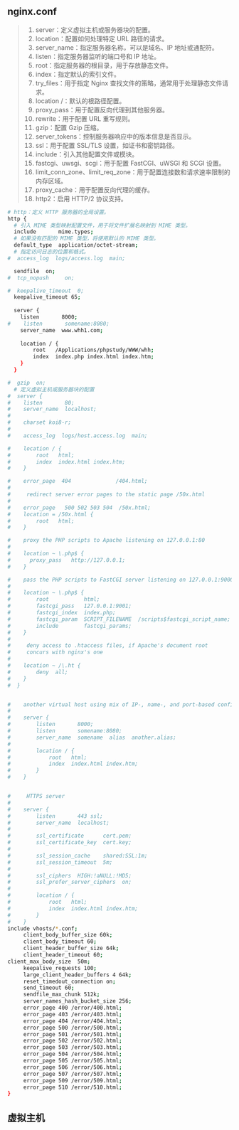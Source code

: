 


## nginx.conf
> 1. server：定义虚拟主机或服务器块的配置。 
> 2. location：配置如何处理特定 URL 路径的请求。 
> 3. server_name：指定服务器名称，可以是域名、IP 地址或通配符。 
> 4. listen：指定服务器监听的端口号和 IP 地址。 
> 5. root：指定服务器的根目录，用于存放静态文件。 
> 6. index：指定默认的索引文件。 
> 7. try_files：用于指定 Nginx 查找文件的策略，通常用于处理静态文件请求。 
> 8. location /：默认的根路径配置。 
> 9. proxy_pass：用于配置反向代理到其他服务器。 
> 10. rewrite：用于配置 URL 重写规则。 
> 11. gzip：配置 Gzip 压缩。 
> 12. server_tokens：控制服务器响应中的版本信息是否显示。 
> 13. ssl：用于配置 SSL/TLS 设置，如证书和密钥路径。 
> 14. include：引入其他配置文件或模块。 
> 15. fastcgi、uwsgi、scgi：用于配置 FastCGI、uWSGI 和 SCGI 设置。 
> 16. limit_conn_zone、limit_req_zone：用于配置连接数和请求速率限制的内存区域。 
> 17. proxy_cache：用于配置反向代理的缓存。 
> 18. http2：启用 HTTP/2 协议支持。
```bash
# http：定义 HTTP 服务器的全局设置。
http {
  # 引入 MIME 类型映射配置文件，用于将文件扩展名映射到 MIME 类型。
  include       mime.types;
  # 如果没有匹配的 MIME 类型，将使用默认的 MIME 类型。
  default_type  application/octet-stream;
  # 指定访问日志的位置和格式。
#  access_log  logs/access.log  main;

  sendfile  on;
#  tcp_nopush     on;

#  keepalive_timeout  0;
  keepalive_timeout 65;
  
  server {
    listen       8000;
#    listen       somename:8080;
    server_name  www.whh1.com;
    
    location / {
        root   /Applications/phpstudy/WWW/whh;
        index  index.php index.html index.htm;
    }
  }

#  gzip  on;
  # 定义虚拟主机或服务器块的配置
#  server {
#    listen       80;
#    server_name  localhost;
#    
#    charset koi8-r;
#    
#    access_log  logs/host.access.log  main;

#    location / {
#        root   html;
#        index  index.html index.htm;
#    }

#    error_page  404              /404.html;
#    
#     redirect server error pages to the static page /50x.html
#    
#    error_page   500 502 503 504  /50x.html;
#    location = /50x.html {
#        root   html;
#    }

#    proxy the PHP scripts to Apache listening on 127.0.0.1:80
#    
#    location ~ \.php$ {
#      proxy_pass   http://127.0.0.1;
#    }

#    pass the PHP scripts to FastCGI server listening on 127.0.0.1:9000
#
#    location ~ \.php$ {
#        root           html;
#        fastcgi_pass   127.0.0.1:9001;
#        fastcgi_index  index.php;
#        fastcgi_param  SCRIPT_FILENAME  /scripts$fastcgi_script_name;
#        include        fastcgi_params;
#    }
#
#     deny access to .htaccess files, if Apache's document root
#     concurs with nginx's one
#
#    location ~ /\.ht {
#        deny  all;
#    }
#  }


#    another virtual host using mix of IP-, name-, and port-based configuration
#    
#    server {
#        listen       8000;
#        listen       somename:8080;
#        server_name  somename  alias  another.alias;
#        
#        location / {
#            root   html;
#            index  index.html index.htm;
#        }
#    }


#     HTTPS server
#
#    server {
#        listen       443 ssl;
#        server_name  localhost;
#
#        ssl_certificate      cert.pem;
#        ssl_certificate_key  cert.key;
#
#        ssl_session_cache    shared:SSL:1m;
#        ssl_session_timeout  5m;
#
#        ssl_ciphers  HIGH:!aNULL:!MD5;
#        ssl_prefer_server_ciphers  on;
#
#        location / {
#            root   html;
#            index  index.html index.htm;
#        }
#    }
include vhosts/*.conf;
     client_body_buffer_size 60k;
     client_body_timeout 60;
     client_header_buffer_size 64k;
     client_header_timeout 60;
client_max_body_size  50m;
     keepalive_requests 100;
     large_client_header_buffers 4 64k;
     reset_timedout_connection on;
     send_timeout 60;
     sendfile_max_chunk 512k;
     server_names_hash_bucket_size 256;
     error_page 400 /error/400.html;
     error_page 403 /error/403.html;
     error_page 404 /error/404.html;
     error_page 500 /error/500.html;
     error_page 501 /error/501.html;
     error_page 502 /error/502.html;
     error_page 503 /error/503.html;
     error_page 504 /error/504.html;
     error_page 505 /error/505.html;
     error_page 506 /error/506.html;
     error_page 507 /error/507.html;
     error_page 509 /error/509.html;
     error_page 510 /error/510.html;
}
```

## 虚拟主机
```bash

```